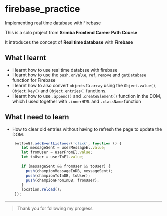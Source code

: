 # firebase_practice
 Implementing real time database with Firebase

This is a solo project from **Srimba Frontend Career Path Course** 

It introduces the concept of **Real time database** with **Firebase**

## What I learnt

- I learnt how to use real time database with firebase
- I learnt how to use the `push`, `onValue`, `ref`, `remove` and `getDatabase` function for Firebase
- I learnt how to also convert `objects` to `array` using the `Object.value()`, `Object.key()` and `Object.entries()` functions.
- I learnt how to use `.append()` and `.createElement()` function in the DOM, which I used together with `.innerHTML` and `.className` function

## What I need to learn

- How to clear old entries without having to refresh the page to update the DOM.
  ```js
   buttonEl.addEventListener('click', function () {
      let messageSent = userMessageEl.value;
      let fromUser = userFromEl.value;
      let toUser = userToEl.value;
    
      if (messageSent && fromUser && toUser) {
        push(championMessageInDB, messageSent);
        push(championToInDB, toUser);
        push(championFromInDB, fromUser);
      }
      location.reload();
   });
  ```
<hr>

> Thank you for following my progress
